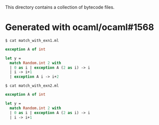 This directory contains a collection of bytecode files.

Generated with ocaml/ocaml#1568
===============================

`$ cat match_with_exn1.ml`
```ocaml
exception A of int

let y =
  match Random.int 2 with
  | 0 as i | exception A (2 as i) -> i
  | i -> i+1
  | exception A i -> i+2
```
`$ cat match_with_exn2.ml`
```ocaml
exception A of int

let y =
  match Random.int 2 with
  | 0 as i | exception A (2 as i) -> i
  | i -> i+1
```
